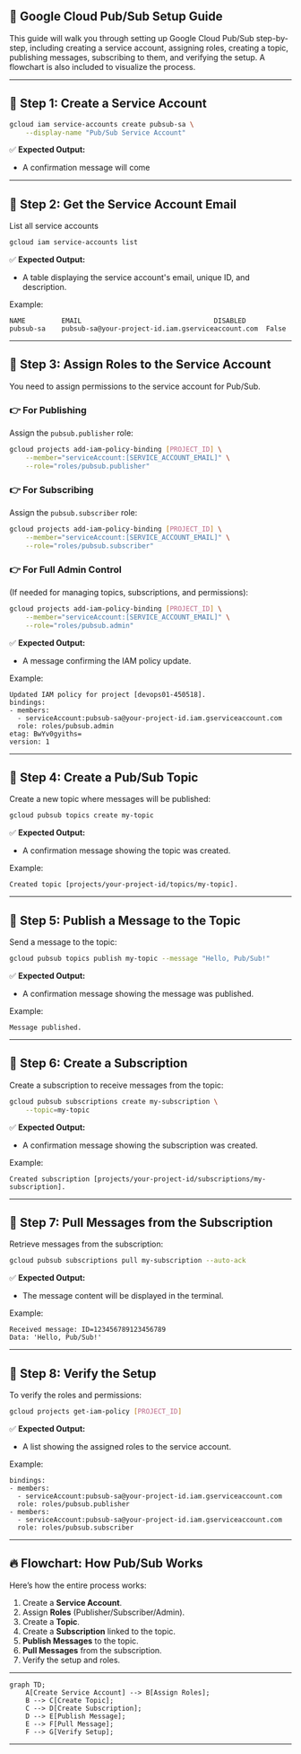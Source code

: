 ## 🚀 **Google Cloud Pub/Sub Setup Guide**  

This guide will walk you through setting up Google Cloud Pub/Sub step-by-step, including creating a service account, assigning roles, creating a topic, publishing messages, subscribing to them, and verifying the setup. A flowchart is also included to visualize the process.

---

## 🌟 **Step 1: Create a Service Account**


```bash
gcloud iam service-accounts create pubsub-sa \
    --display-name "Pub/Sub Service Account"
```

✅ **Expected Output:**  
- A confirmation message will come

---

## 🌟 **Step 2: Get the Service Account Email**
List all service accounts 

```bash
gcloud iam service-accounts list
```

✅ **Expected Output:**  
- A table displaying the service account's email, unique ID, and description.  

Example:
```text
NAME         EMAIL                                 DISABLED
pubsub-sa    pubsub-sa@your-project-id.iam.gserviceaccount.com  False
```

---

## 🌟 **Step 3: Assign Roles to the Service Account**
You need to assign permissions to the service account for Pub/Sub.

### 👉 **For Publishing**  
Assign the `pubsub.publisher` role:  

```bash
gcloud projects add-iam-policy-binding [PROJECT_ID] \
    --member="serviceAccount:[SERVICE_ACCOUNT_EMAIL]" \
    --role="roles/pubsub.publisher"
```

### 👉 **For Subscribing**  
Assign the `pubsub.subscriber` role:

```bash
gcloud projects add-iam-policy-binding [PROJECT_ID] \
    --member="serviceAccount:[SERVICE_ACCOUNT_EMAIL]" \
    --role="roles/pubsub.subscriber"
```

### 👉 **For Full Admin Control**  
(If needed for managing topics, subscriptions, and permissions):

```bash
gcloud projects add-iam-policy-binding [PROJECT_ID] \
    --member="serviceAccount:[SERVICE_ACCOUNT_EMAIL]" \
    --role="roles/pubsub.admin"
```

✅ **Expected Output:**  
- A message confirming the IAM policy update.

Example:
```text
Updated IAM policy for project [devops01-450518].
bindings:
- members:
  - serviceAccount:pubsub-sa@your-project-id.iam.gserviceaccount.com
  role: roles/pubsub.admin
etag: BwYv0gyiths=
version: 1
```

---

## 🌟 **Step 4: Create a Pub/Sub Topic**
Create a new topic where messages will be published:

```bash
gcloud pubsub topics create my-topic
```

✅ **Expected Output:**  
- A confirmation message showing the topic was created.

Example:
```text
Created topic [projects/your-project-id/topics/my-topic].
```

---

## 🌟 **Step 5: Publish a Message to the Topic**
Send a message to the topic:

```bash
gcloud pubsub topics publish my-topic --message "Hello, Pub/Sub!"
```

✅ **Expected Output:**  
- A confirmation message showing the message was published.

Example:
```text
Message published.
```

---

## 🌟 **Step 6: Create a Subscription**
Create a subscription to receive messages from the topic:

```bash
gcloud pubsub subscriptions create my-subscription \
    --topic=my-topic
```

✅ **Expected Output:**  
- A confirmation message showing the subscription was created.

Example:
```text
Created subscription [projects/your-project-id/subscriptions/my-subscription].
```

---

## 🌟 **Step 7: Pull Messages from the Subscription**
Retrieve messages from the subscription:

```bash
gcloud pubsub subscriptions pull my-subscription --auto-ack
```

✅ **Expected Output:**  
- The message content will be displayed in the terminal.

Example:
```text
Received message: ID=123456789123456789
Data: 'Hello, Pub/Sub!'
```

---

## 🌟 **Step 8: Verify the Setup**
To verify the roles and permissions:

```bash
gcloud projects get-iam-policy [PROJECT_ID]
```

✅ **Expected Output:**  
- A list showing the assigned roles to the service account.

Example:
```text
bindings:
- members:
  - serviceAccount:pubsub-sa@your-project-id.iam.gserviceaccount.com
  role: roles/pubsub.publisher
- members:
  - serviceAccount:pubsub-sa@your-project-id.iam.gserviceaccount.com
  role: roles/pubsub.subscriber
```

---

## 🔥 **Flowchart: How Pub/Sub Works**  
Here’s how the entire process works:  

1. Create a **Service Account**.  
2. Assign **Roles** (Publisher/Subscriber/Admin).  
3. Create a **Topic**.  
4. Create a **Subscription** linked to the topic.  
5. **Publish Messages** to the topic.  
6. **Pull Messages** from the subscription.  
7. Verify the setup and roles.  

---

```mermaid
graph TD;
    A[Create Service Account] --> B[Assign Roles];
    B --> C[Create Topic];
    C --> D[Create Subscription];
    D --> E[Publish Message];
    E --> F[Pull Message];
    F --> G[Verify Setup];
```

---



